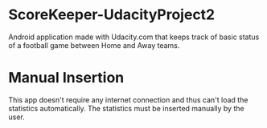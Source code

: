 # ScoreKeeper-UdacityProject2
Android application made with Udacity.com that keeps track of basic status of a football game between Home and Away teams.
# Manual Insertion
This app doesn't require any internet connection and thus can't load the statistics automatically. The statistics must be inserted manually by the user.
